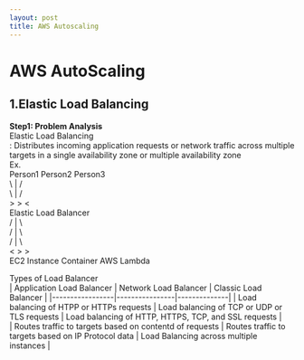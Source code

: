 ```yaml
---
layout: post
title: AWS Autoscaling 
---
```


# AWS AutoScaling # 

## 1.Elastic Load Balancing
**Step1: Problem Analysis**<br/>
Elastic Load Balancing <br/>
: Distributes incoming application requests or network traffic across multiple targets in a single availability zone or multiple availability zone <br/>
Ex. <br/>
Person1            Person2            Person3 <br/>
   \                 |                  / <br/>
    \                |                 / <br/>
     >               >                <  <br/>
            Elastic Load Balancer <br/>
            /        |       \   <br/>
           /         |         \ <br/>
          /          |           \ <br/>
         <           >            > <br/>
    EC2 Instance    Container    AWS Lambda <br/>

Types of Load Balancer <br/>
|    Application Load Balancer   |   Network Load Balancer    |   Classic Load Balancer  |
|-----------------|----------------|--------------|
|  Load balancing of HTPP or HTTPs requests    |  Load balancing of TCP or UDP or TLS requests   | Load balancing of HTTP, HTTPS, TCP, and SSL requests  |  
|  Routes traffic to targets based on contentd of requests  |  Routes traffic to targets based on IP Protocol data | Load Balancing across multiple instances |


